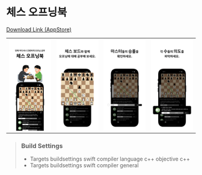 # 체스 오프닝북

[Download Link (AppStore)](https://apps.apple.com/kr/app/id6566178380)

| | | | |
|---|---|---|---|
|![iPhone 6 7 디스플레이 7](/images/Appstore/iPhoneDisplay6.7/iPhone%206.7%20디스플레이%207.png)|![iPhone 6 7 디스플레이 9](/images/Appstore/iPhoneDisplay6.7/iPhone%206.7%20디스플레이%209.png)|![iPhone 6 7 디스플레이 8](/images/Appstore/iPhoneDisplay6.7/iPhone%206.7%20디스플레이%208.png)|![iPhone 6 7 디스플레이 10](/images/Appstore/iPhoneDisplay6.7/iPhone%206.7%20디스플레이%2010.png)|

> ### Build Settings
> 
> *  Targets buildsettings swift compiler language c++ objective c++
> * Targets buildsettings swift compiler general